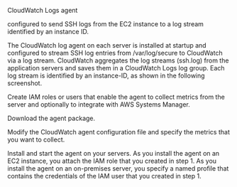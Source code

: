 CloudWatch Logs agent

configured to send SSH logs from the EC2 instance to a log stream identified by an instance ID.




The CloudWatch log agent on each server is installed at startup and configured to stream SSH log entries from /var/log/secure to CloudWatch via a log stream. CloudWatch aggregates the log streams (ssh.log) from the application servers and saves them in a CloudWatch Logs log group. Each log stream is identified by an instance-ID, as shown in the following screenshot.




Create IAM roles or users that enable the agent to collect metrics from the server and optionally to integrate with AWS Systems Manager.

Download the agent package.

Modify the CloudWatch agent configuration file and specify the metrics that you want to collect.

Install and start the agent on your servers. As you install the agent on an EC2 instance, you attach the IAM role that you created in step 1. As you install the agent on an on-premises server, you specify a named profile that contains the credentials of the IAM user that you created in step 1.